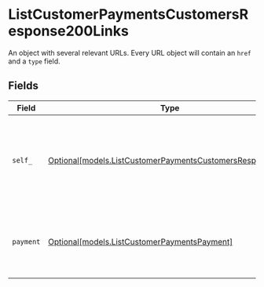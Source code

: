 # ListCustomerPaymentsCustomersResponse200Links

An object with several relevant URLs. Every URL object will contain an `href` and a `type` field.


## Fields

| Field                                                                                                                | Type                                                                                                                 | Required                                                                                                             | Description                                                                                                          |
| -------------------------------------------------------------------------------------------------------------------- | -------------------------------------------------------------------------------------------------------------------- | -------------------------------------------------------------------------------------------------------------------- | -------------------------------------------------------------------------------------------------------------------- |
| `self_`                                                                                                              | [Optional[models.ListCustomerPaymentsCustomersResponseSelf]](../models/listcustomerpaymentscustomersresponseself.md) | :heavy_minus_sign:                                                                                                   | In v2 endpoints, URLs are commonly represented as objects with an `href` and `type` field.                           |
| `payment`                                                                                                            | [Optional[models.ListCustomerPaymentsPayment]](../models/listcustomerpaymentspayment.md)                             | :heavy_minus_sign:                                                                                                   | The API resource URL of the [payment](get-payment) that belong to this route.                                        |